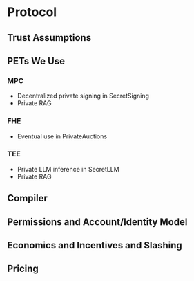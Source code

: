 # Protocol

## Trust Assumptions

## PETs We Use

### MPC

- Decentralized private signing in SecretSigning
- Private RAG

### FHE

- Eventual use in PrivateAuctions

### TEE

- Private LLM inference in SecretLLM
- Private RAG

## Compiler

## Permissions and Account/Identity Model

## Economics and Incentives and Slashing

## Pricing
